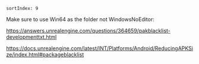     sortIndex: 9

Make sure to use Win64 as the folder not WindowsNoEditor:

<https://answers.unrealengine.com/questions/364659/pakblacklist-developmenttxt.html>

<https://docs.unrealengine.com/latest/INT/Platforms/Android/ReducingAPKSize/index.html#packageblacklist>
